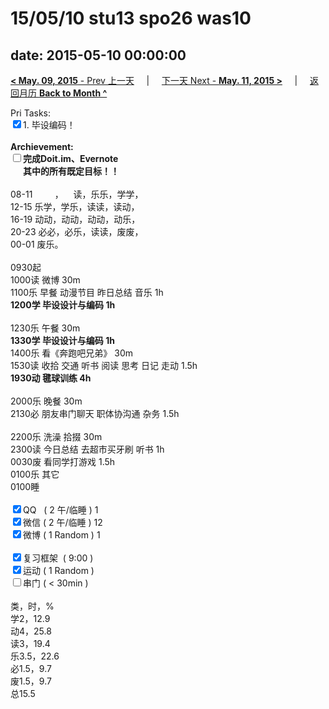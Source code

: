 # 15/05/10 stu13 spo26 was10

date: 2015-05-10 00:00:00
---
[**< May. 09, 2015** - Prev 上一天](/lifelogs/2015/05/d09.md) &nbsp; &nbsp; | &nbsp; &nbsp; [下一天 Next - **May. 11, 2015 >**](/lifelogs/2015/05/d11.md) &nbsp; &nbsp; |  &nbsp; &nbsp; [返回月历 **Back to Month ^**](/lifelogs/2015/05/index.md)
<br/><div>Pri Tasks:<br clear="none"/><input type="checkbox" checked="true" />1. 毕设编码！</div>	<div><br clear="none"/></div>	<div><strong>Archievement:</strong></div>	<div><strong><input type="checkbox" />完成Doit.im、</strong><strong>Evernote</strong></div>	<div><strong>      其中的</strong><strong>所有</strong><strong>既定目标！！</strong></div>	<div>		<div><br clear="none"/></div>08-11         ，    读，乐乐，学学，<br clear="none"/>12-15 乐学，学乐，读读，读动，<br clear="none"/>16-19 动动，动动，动动，动乐，<br clear="none"/>20-23 必必，必乐，读读，废废，	</div>	<div>00-01 废乐。<br/>		<div><br clear="none"/></div>0930起<br clear="none"/>1000读 微博 30m	</div>	<div>1100乐 早餐 动漫节目 昨日总结 音乐 1h</div>	<div><strong>1200学 </strong><strong>毕设设计与编码</strong><strong> 1h</strong></div>	<div>		<div><br clear="none"/></div>1230乐 午餐 30m	</div>	<div><strong>1330学 </strong><strong>毕设设计与编码</strong><strong> 1h</strong></div>	<div>		<div>1400乐 看《奔跑吧兄弟》 30m</div>		<div>1530读 收拾 交通 听书 阅读 思考 日记 走动 1.5h</div>		<div><b>1930动 毽球训练 4h</b></div>		<div><b><br/></b></div>2000乐 晚餐 30m	</div>	<div>2130必 朋友串门聊天 职体协沟通 杂务 1.5h</div>	<div><br/></div>	<div>2200乐 洗澡 拾掇 30m</div>	<div>2300读 今日总结 去超市买牙刷 听书 1h</div>	<div>0030废 看同学打游戏 1.5h</div>	<div>0100乐 其它</div>	<div>0100睡</div>	<div><br clear="none"/></div>	<div><input type="checkbox" checked="true" />QQ   ( 2 午/临睡 ) 1<br clear="none"/><input type="checkbox" checked="true" />微信 ( 2 午/临睡 ) 12</div>	<div><input type="checkbox" checked="true" />微博 ( 1 Random ) 1</div>	<div><br clear="none"/></div>	<div><input type="checkbox" checked="true" />复习框架  ( 9:00 ) <br clear="none"/></div>	<div><input type="checkbox" checked="true" />运动 ( 1 Random ) </div>	<div><input type="checkbox" />串门 ( < 30min ) </div>	<div>		<div><br clear="none"/></div>类，时，%<br clear="none"/>学2，12.9<br clear="none"/>动4，25.8<br clear="none"/>读3，19.4<br clear="none"/>乐3.5，22.6<br clear="none"/>必1.5，9.7<br clear="none"/>废1.5，9.7<br clear="none"/>总15.5	</div>
